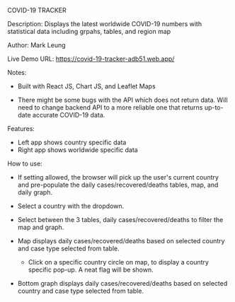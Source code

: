 COVID-19 TRACKER

Description: Displays the latest worldwide COVID-19 numbers with statistical data including grpahs, tables, and region map

Author: Mark Leung

Live Demo URL:
https://covid-19-tracker-adb51.web.app/

Notes:
- Built with React JS, Chart JS, and Leaflet Maps

- There might be some bugs with the API which does not return data. Will need to change backend API to a more reliable one that returns up-to-date accurate COVID-19 data.

Features:
- Left app shows country specific data
- Right app shows worldwide specific data

How to use:
- If setting allowed, the browser will pick up the user's current country and pre-populate the daily cases/recovered/deaths tables, map, and daily graph.
- Select a country with the dropdown.
- Select between the 3 tables, daily cases/recovered/deaths to filter the map and graph.

- Map displays daily cases/recovered/deaths based on selected country and case type selected from table.
  - Click on a specific country circle on map, to display a country specific pop-up. A neat flag will be shown.
  
- Bottom graph displays daily cases/recovered/deaths based on selected country and case type selected from table.
